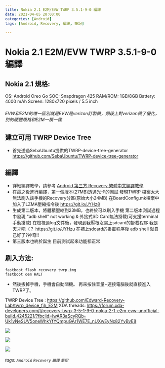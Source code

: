 ```yaml
---
title: Nokia 2.1 E2M/EVW TWRP 3.5.1-9-0 編譯
date: 2021-04-05 20:00:00
categories: [Android]
tags: [Android, Recovery, 編譯, 筆記]

---
```


# Nokia 2.1 E2M/EVW TWRP 3.5.1-9-0 編譯

Nokia 2.1 規格:
---
OS: Android Oreo Go
SOC: Snapdragon 425
RAM/ROM: 1GB/8GB
Battery: 4000 mAh
Screen: 1280x720 pixels / 5.5 inch
###### EVW和E2M的唯一區別就是EVW是verizon訂製機，頻段上對verizon做了優化，別的硬體規格和E2M一模一樣

建立可用 TWRP Device Tree
---
- 首先透過SebaUbuntu提供的TWRP-device-tree-generator
https://github.com/SebaUbuntu/TWRP-device-tree-generator

編譯
---
- 詳細編譯教學，請參考 [Android 第三方 Recovery 繁體中文編譯教學](https://hackmd.io/@EdwardWu/CompileARecovery)
- 在這之後進行編譯，第一個版本(27MB)透過光卡的測試
發現TWRP 檔案太大無法刷入該手機的Recovery分區(原始大小24MB)
在BoardConfig.mk檔案中加入了LZMA壓縮指令後
https://git.io/JYHz8
- 生成第二版本，將體積壓縮到23MB，也終於可以刷入手機
第二版本測試過程中發現
"adb shell" not working & 外接式SD Card無法掛載(可支援terminal手動掛載)
在檢視過log文件後，發現到我壓根沒寫上sdcard的掛載程序
我是天才吧（？
https://git.io/JYHzu
在補上sdcard的掛載程序後 adb shell 就自己好了?神奇!!
- 第三版本也終於誕生
目前測試起來功能都正常

刷入方法:
---
```
fastboot flash recovery twrp.img
fastboot oem HALT
```
- 然後拔掉手機，手機會自動關機。
再來按住音量+連接電腦後就直接進入TWRP了。

TWRP Device Tree : 
https://github.com/Edward-Recovery-Lab/twrp_device_fih_E2M
XDA threads:
https://forum.xda-developers.com/t/recovery-twrp-3-5-1-9-0-nokia-2-1-e2m-evw-unofficial-build.4245221/?fbclid=IwAR3aScyRQb-Uk1yNeSUV5oneWhkYfYQmpuGAr1WE7E_nUXwEyNx82YyBvE8

![](https://i.imgur.com/4lQ1BCC.png)  

![](https://i.imgur.com/kkOh7nW.png)  

![](https://i.imgur.com/2M2XSai.jpg)


###### tags: `Android` `Recovery` `編譯` `筆記`